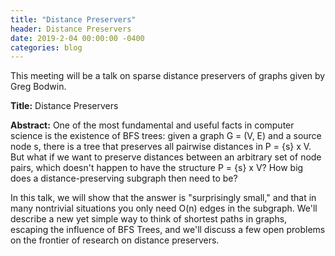 ```yaml
---
title: "Distance Preservers"
header: Distance Preservers
date: 2019-2-04 00:00:00 -0400
categories: blog
---
```


This meeting will be a talk on sparse distance preservers of graphs given by Greg Bodwin.

**Title:** Distance Preservers

**Abstract:**
One of the most fundamental and useful facts in computer science is the existence of BFS trees: given a graph G = (V, E) and a source node s, there is a tree that preserves all pairwise distances in P = {s} x V. But what if we want to preserve distances between an arbitrary set of node pairs, which doesn't happen to have the structure P = {s} x V? How big does a distance-preserving subgraph then need to be?

In this talk, we will show that the answer is "surprisingly small," and that in many nontrivial situations you only need O(n) edges in the subgraph. We'll describe a new yet simple way to think of shortest paths in graphs, escaping the influence of BFS Trees, and we'll discuss a few open problems on the frontier of research on distance preservers.
